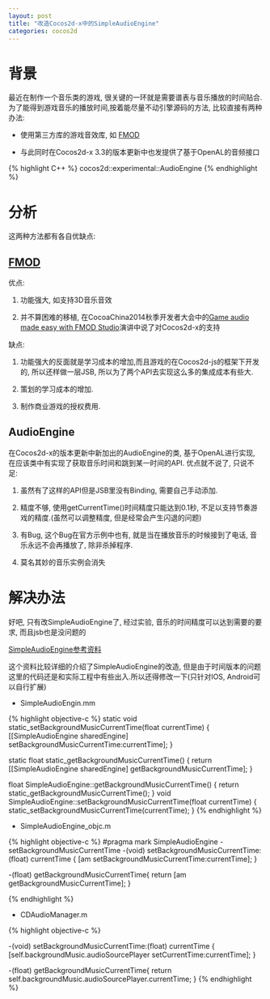 ```yaml
---
layout: post
title: "改造Cocos2d-x中的SimpleAudioEngine"
categories: cocos2d
---
```


# 背景 #

最近在制作一个音乐类的游戏, 很关键的一环就是需要谱表与音乐播放的时间贴合. 为了能得到游戏音乐的播放时间,按着能尽量不动引擎源码的方法, 比较直接有两种办法:

* 使用第三方库的游戏音效库, 如 [FMOD]

* 与此同时在Cocos2d-x 3.3的版本更新中也发提供了基于OpenAL的音频接口

{% highlight C++ %}
	cocos2d::experimental::AudioEngine
{% endhighlight %}

# 分析 #

这两种方法都有各自优缺点:

## [FMOD] ##

优点:

1. 功能强大, 如支持3D音乐音效

2. 并不算困难的移植, 在CocoaChina2014秋季开发者大会中的[Game audio made easy with FMOD Studio]演讲中说了对Cocos2d-x的支持

缺点:

1. 功能强大的反面就是学习成本的增加,而且游戏的在Cocos2d-js的框架下开发的, 所以还样做一层JSB, 所以为了两个API去实现这么多的集成成本有些大.

2. 策划的学习成本的增加.

3. 制作商业游戏的授权费用.

## AudioEngine ##

在Cocos2d-x的版本更新中新加出的AudioEngine的类, 基于OpenAL进行实现, 在应该类中有实现了获取音乐时间和跳到某一时间的API.
优点就不说了, 只说不足:

1. 虽然有了这样的API但是JSB里没有Binding, 需要自己手动添加.

2. 精度不够, 使用getCurrentTime()时间精度只能达到0.1秒, 不足以支持节奏游戏的精度.(虽然可以调整精度, 但是经常会产生闪退的问题)

3. 有Bug, 这个Bug在官方示例中也有, 就是当在播放音乐的时候接到了电话, 音乐永远不会再播放了, 除非杀掉程序.

4. 莫名其妙的音乐实例会消失

# 解决办法 #

好吧, 只有改SimpleAudioEngine了, 经过实验, 音乐的时间精度可以达到需要的要求, 而且jsb也是没问题的

[SimpleAudioEngine参考资料]

这个资料比较详细的介绍了SimpleAudioEngine的改造, 但是由于时间版本的问题这里的代码还是和实际工程中有些出入.所以还得修改一下(只针对IOS, Android可以自行扩展)

* SimpleAudioEngin.mm

{% highlight objective-c %}
static void static_setBackgroundMusicCurrentTime(float currentTime)
{
    [[SimpleAudioEngine sharedEngine] setBackgroundMusicCurrentTime:currentTime];
}

static float static_getBackgroundMusicCurrentTime()
{
    return [[SimpleAudioEngine sharedEngine] getBackgroundMusicCurrentTime];
}

float SimpleAudioEngine::getBackgroundMusicCurrentTime() {
    return static_getBackgroundMusicCurrentTime();
}
void SimpleAudioEngine::setBackgroundMusicCurrentTime(float currentTime) {
    static_setBackgroundMusicCurrentTime(currentTime);
}
{% endhighlight %}

* SimpleAudioEngine_objc.m

{% highlight objective-c %}
#pragma mark SimpleAudioEngine - setBackgroundMusicCurrentTime
-(void) setBackgroundMusicCurrentTime:(float) currentTime {
    [am setBackgroundMusicCurrentTime:currentTime];
}

-(float) getBackgroundMusicCurrentTime{
    return [am getBackgroundMusicCurrentTime];
}

{% endhighlight %}

* CDAudioManager.m

{% highlight objective-c %}

-(void) setBackgroundMusicCurrentTime:(float) currentTime {
    [self.backgroundMusic.audioSourcePlayer setCurrentTime:currentTime];
}

-(float) getBackgroundMusicCurrentTime{
    return self.backgroundMusic.audioSourcePlayer.currentTime;
}
{% endhighlight %}


[FMOD]:<http://www.fmod.org/>
[Game audio made easy with FMOD Studio]:<http://upyun.cocimg.com/cocos2014/Mathew%20Block-Cocos%20Presentation_Mathew(FMOD).pdf>
[SimpleAudioEngine参考资料]:<http://www.slideshare.net/syuhari/simpleaudioengine>
